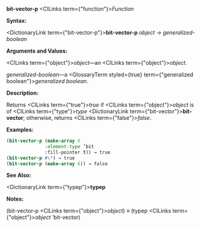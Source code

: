 **bit-vector-p** <ClLinks  term={"function"}><i>Function</i></ClLinks> 



**Syntax:** 



<DictionaryLink  term={"bit-vector-p"}><b>bit-vector-p</b></DictionaryLink> *object → generalized-boolean* 



**Arguments and Values:** 



<ClLinks  term={"object"}><i>object</i></ClLinks>—an <ClLinks  term={"object"}><i>object</i></ClLinks>. 



*generalized-boolean*—a <GlossaryTerm styled={true} term={"generalized boolean"}><i>generalized boolean</i></GlossaryTerm>. 



**Description:** 



Returns <ClLinks  term={"true"}><i>true</i></ClLinks> if <ClLinks  term={"object"}><i>object</i></ClLinks> is of <ClLinks  term={"type"}><i>type</i></ClLinks> <DictionaryLink  term={"bit-vector"}><b>bit-vector</b></DictionaryLink>; otherwise, returns <ClLinks  term={"false"}><i>false</i></ClLinks>. 



**Examples:**
```lisp
(bit-vector-p (make-array 6 
			  :element-type ’bit 
			  :fill-pointer t)) → true 
(bit-vector-p #\*) → true 
(bit-vector-p (make-array 6)) → false 
```
**See Also:** 



<DictionaryLink  term={"typep"}><b>typep</b></DictionaryLink> 



**Notes:** 



(bit-vector-p <ClLinks  term={"object"}><i>object</i></ClLinks>) *≡* (typep <ClLinks  term={"object"}><i>object</i></ClLinks> ’bit-vector) 




